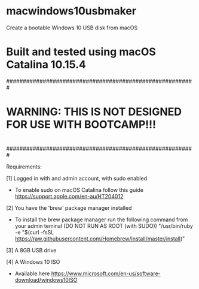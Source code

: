 # macwindows10usbmaker
Create a bootable Windows 10 USB disk from macOS


# Built and tested using macOS Catalina 10.15.4

#########################################################
#
# WARNING: THIS IS NOT DESIGNED FOR USE WITH BOOTCAMP!!!
#
#########################################################


Requirements:

[1] Logged in with and admin account, with sudo enabled
  - To enable sudo on macOS Catalina follow this guide https://support.apple.com/en-au/HT204012 
  
[2] You have the 'brew' package manager installed
  - To install the brew package manager run the following command from your admin teminal (DO NOT RUN AS ROOT (with SUDO))
  "/usr/bin/ruby -e "$(curl -fsSL https://raw.githubusercontent.com/Homebrew/install/master/install)"
  
[3] A 8GB USB drive

[4] A Windows 10 ISO
  - Available here https://www.microsoft.com/en-us/software-download/windows10ISO 
